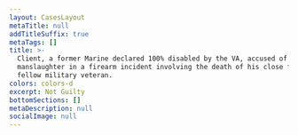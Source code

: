 ```yaml
---
layout: CasesLayout
metaTitle: null
addTitleSuffix: true
metaTags: []
title: >-
  Client, a former Marine declared 100% disabled by the VA, accused of
  manslaughter in a firearm incident involving the death of his close friend and
  fellow military veteran.
colors: colors-d
excerpt: Not Guilty
bottomSections: []
metaDescription: null
socialImage: null
---
```

